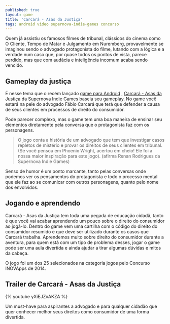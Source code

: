 ```yaml
---
published: true
layout: game
title: 'Carcará - Asas da Justiça'
tags: android video supernova-indie-games concurso
---
```

Quem já assistiu os famosos filmes de tribunal, clássicos do cinema como O Cliente, Tempo de Matar e Julgamento em Nuremberg, provavelmente se imaginou sendo o advogado protagonista do filme, lutando com a lógica e a verdade num caso que, por quase todos os pontos de vista, parece perdido, mas que com audácia e inteligência incomum acaba sendo vencido.

## Gameplay da justiça
É nesse tema que o recém lançado <a href="https://play.google.com/store/apps/details?id=com.SupernovaIndieGames.Carcara" target="_blank">game para Android</a>
, <a href="http://supernova-indiegames.com/games/carcara-br/" target="_blank">Carcará - Asas da Justiça</a>
 da Supernova Indie Games baseia seu gameplay. No game você estará na pele do advogado Fábio Carcará que terá que defender a causa de seus clientes em processos de direito do consumidor.

Pode parecer complexo, mas o game tem uma boa maneira de ensinar seu elementos diretamente pela conversa que o protagonista faz com os personagens.

> O jogo conta a história de um advogado que tem que investigar casos repletos de mistério e provar os direitos de seus clientes em tribunal. (Se você pensou em Phoenix Wright, acertou em cheio! Ele foi a nossa maior inspiração para este jogo). (afirma Renan Rodrigues da Supernova Indie Games)

Senso de humor é um ponto marcante, tanto pelas conversas onde podemos ver os pensamentos do protagonista e todo o processo mental que ele faz ao se comunicar com outros personagens, quanto pelo nome dos envolvidos.



## Jogando e aprendendo
Carcará - Asas da Justiça tem toda uma pegada de educação cidadã, tanto é que você vai acabar aprendendo um pouco sobre o direito do consumidor ao jogá-lo. Dentro do game vem uma cartilha com o código do direito do consumidor resumido e que deve ser utilizado durante os casos que Carcará trabalha. Aprendemos muito sobre direito do consumidor durante a aventura, para quem está com um tipo de problema desses, jogar o game pode ser uma aula divertida e ainda ajudar a tirar algumas dúvidas e mitos da cabeça.

O jogo foi um dos 25 selecionados na categoria jogos pelo Concurso INOVApps de 2014. 

## Trailer de Carcará - Asas da Justiça
{% youtube yXiEJZxAKZA %}

Um must-have para aspirantes a advogado e para qualquer cidadão que quer conhecer melhor seus direitos como consumidor de uma forma divertida.